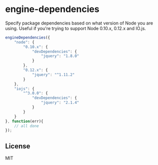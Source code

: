 # engine-dependencies

Specify package dependencies based on what version of Node you are using. Useful if you're trying to support Node 0.10.x, 0.12.x and IO.js.

```js
engineDependencies({
	"node": {
		"0.10.x": {
			"devDependencies": {
				"jquery": "1.8.0"
			}
		},
		"0.12.x": {
			"jquery": "^1.11.2"
		}
	},
	"iojs": {
		"^3.0.0": {
			"devDependencies": {
				"jquery": "2.1.4"
			}
		}
	}
}, function(err){
	// all done
});
```

## License

MIT

